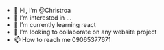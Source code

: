 - 👋 Hi, I’m @Christroa
- 👀 I’m interested in ...
- 🌱 I’m currently learning react
- 💞️ I’m looking to collaborate on any website project
- 📫 How to reach me 09065377671

<!---
Christroa/Christroa is a ✨ special ✨ repository because its `README.md` (this file) appears on your GitHub profile.
You can click the Preview link to take a look at your changes.
--->
